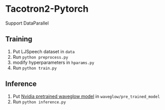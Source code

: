 # Tacotron2-Pytorch
Support DataParallel

## Training
1. Put LJSpeech dataset in `data`
2. Run `python preprocess.py`
3. modify hyperparameters in `hparams.py`
4. Run `python train.py`

## Inference
1. Put [Nvidia pretrained waveglow model](https://drive.google.com/file/d/1WsibBTsuRg_SF2Z6L6NFRTT-NjEy1oTx/view?usp=sharing) in `waveglow/pre_trained_model`
2. Run `python inference.py`